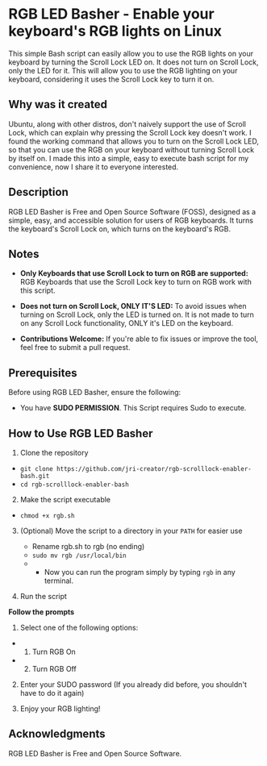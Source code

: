 


# RGB LED Basher - Enable your keyboard's RGB lights on Linux

This simple Bash script can easily allow you to use the RGB lights on your
keyboard by turning the Scroll Lock LED on. It does not turn on Scroll Lock,
only the LED for it. This will allow you to use the RGB lighting on your keyboard,
considering it uses the Scroll Lock key to turn it on.

## Why was it created

Ubuntu, along with other distros, don't naively support the use of Scroll Lock,
which can explain why pressing the Scroll Lock key doesn't work. I found the working
command that allows you to turn on the Scroll Lock LED, so that you can use the RGB on
your keyboard without turning Scroll Lock by itself on. I made this into a simple,
easy to execute bash script for my convenience, now I share it to everyone interested.

## Description

RGB LED Basher is Free and Open Source Software (FOSS), designed as a
simple, easy, and accessible solution for users of RGB keyboards. It 
turns the keyboard's Scroll Lock on, which turns on the keyboard's RGB.

## Notes

-   **Only Keyboards that use Scroll Lock to turn on RGB are supported:**
    RGB Keyboards that use the Scroll Lock key to turn on RGB work with this 
    script.

-   **Does not turn on Scroll Lock, ONLY IT'S LED:** To avoid issues when
    turning on Scroll Lock, only the LED is turned on. It is not made to turn
    on any Scroll Lock functionality, ONLY it's LED on the keyboard.
    
-   **Contributions Welcome:** If you're able to fix issues or improve
    the tool, feel free to submit a pull request.

## Prerequisites

Before using RGB LED Basher, ensure the following:

-   You have **SUDO PERMISSION**. This Script requires Sudo to execute.

## How to Use RGB LED Basher

1.  Clone the repository
  - `git clone https://github.com/jri-creator/rgb-scrolllock-enabler-bash.git`
  - `cd rgb-scrolllock-enabler-bash`
2.  Make the script executable
   - `chmod +x rgb.sh`
3.  (Optional) Move the script to a directory in your `PATH` for easier
    use
    - Rename rgb.sh to rgb (no ending)
    - `sudo mv rgb /usr/local/bin`
    -    -    Now you can run the program simply by typing `rgb` in any
        terminal.

4. Run the script

**Follow the prompts**

1.  Select one of the following options:
   - 1. Turn RGB On
   - 2. Turn RGB Off
        
2.  Enter your SUDO password (If you already did before, you shouldn't have
    to do it again)

3.  Enjoy your RGB lighting!

## Acknowledgments

RGB LED Basher is Free and Open Source Software.
